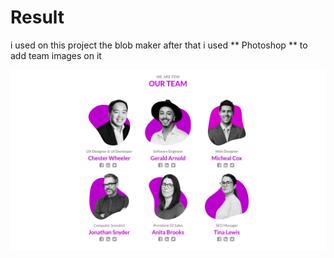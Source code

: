 # Result

i used on this project the blob maker after that i used ** Photoshop ** to add team images on it

![logo](result.png)
